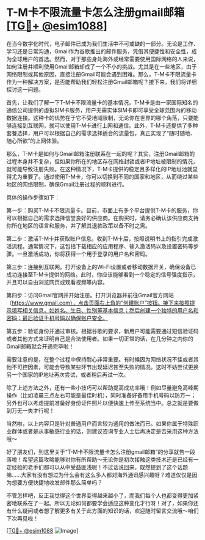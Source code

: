 # T-M卡不限流量卡怎么注册gmail邮箱[[TG💪+ @esim1088](https://t.me/s/esim1088)]

在当今数字化时代，电子邮件已成为我们生活中不可或缺的一部分。无论是工作、学习还是日常沟通，Gmail作为谷歌推出的邮件服务，凭借其便捷性和安全性，成为全球用户的首选。然而，对于那些身处海外或经常需要使用国际网络的人来说，如何注册并顺利使用Gmail邮箱却成了一个不小的挑战。尤其是在一些地区，由于网络限制或其他原因，直接注册Gmail可能会遇到困难。那么，T-M卡不限流量卡作为一种解决方案，是否能帮助我们轻松注册Gmail邮箱呢？接下来，我们将详细探讨这一问题。

首先，让我们了解一下T-M卡不限流量卡的基本情况。T-M卡是由一家国际知名的通信公司提供的虚拟SIM卡服务，用户无需实体SIM卡即可享受全球范围内的移动数据连接。这种卡的优势在于它不受地域限制，无论你在世界的哪个角落，只要能够连接到互联网，就可以使用T-M卡进行上网和通信。此外，T-M卡还提供了多种套餐选择，用户可以根据自己的需求选择适合的流量包，真正实现了“随时随地、随心所欲”的上网体验。

那么，T-M卡是如何与Gmail邮箱注册联系在一起的呢？其实，注册Gmail邮箱的过程本身并不复杂，但如果你所在的地区存在网络封锁或者IP地址被限制的情况，就可能导致注册失败。在这种情况下，T-M卡提供的稳定且多样化的IP地址池就显得尤为重要了。通过使用T-M卡，你可以切换到不同的国家和地区，从而绕过某些地区的网络限制，确保Gmail注册过程的顺利进行。

具体的操作步骤如下：

第一步：购买T-M卡不限流量卡。目前，市面上有多个平台提供T-M卡的服务，你可以根据自己的需求选择信誉良好的供应商。在购买时，请务必确认该供应商支持你所在地区的语言和服务，并了解其退款政策以备不时之需。

第二步：激活T-M卡并获取账户信息。收到T-M卡后，按照说明书上的指引完成激活流程。通常情况下，这包括下载相应的应用程序、输入激活码以及设置密码等步骤。一旦激活成功，你将获得一个用于登录的用户名和密码。

第三步：连接到互联网。打开设备上的Wi-Fi设置或者移动数据开关，确保设备已成功连接至T-M卡提供的网络。此时，你应该能够看到一个稳定的信号强度指示，并且可以自由浏览网页或观看视频等内容。

第四步：访问Gmail官网并开始注册。打开浏览器并前往Gmail官方网站（https://www.gmail.com），点击页面右上角的“创建账户”按钮。接下来按照提示填写相关信息，如姓名、生日、性别等基本信息；然后创建一个独特的用户名和密码；最后验证手机号码以确保账户安全。

第五步：验证身份并通过审核。根据谷歌的要求，新用户可能需要通过短信验证码或者其他方式来证明自己是合法使用者。如果一切正常的话，在几分钟之内你的Gmail邮箱就会开通完毕啦！

需要注意的是，在整个过程中保持耐心非常重要。有时候因为网络状况不佳或者其他不可控因素，可能会导致某些环节出现延迟甚至失败的情况。这时不妨尝试更换另一个国家的IP地址再次尝试，或者稍后再试一次。

除了上述方法之外，还有一些小技巧可以帮助提高成功率哦！例如尽量避免高峰期操作（比如凌晨三点左右可能是最佳时机），同时准备好备用手机号码以防万一；另外也可以考虑提前准备好身份证件照片以便快速上传至系统当中。总之就是要做到万无一失才行呢！

当然啦，以上内容只是针对普通用户而言较为通用的做法而已。如果你属于特殊职业群体或者是从事敏感行业的话，则建议咨询专业人士后再决定是否采用这种方法哦～

好了朋友们，到这里关于“T-M卡不限流量卡怎么注册gmail邮箱”的分享就告一段落啦！希望这篇攻略能够对你有所帮助～无论你是初次接触这类技术还是已经有一定经验的老手们都可以从中受益匪浅呢！不过话说回来，既然提到了这个话题嘛……大家有没有想过为什么会有这么多人都对海外通讯感兴趣呀？难道仅仅是因为想要方便快捷地收发邮件那么简单吗？

不管怎样吧，反正我觉得这个世界变得越来越小了，而我们每个人也都变得更加紧密地联系在了一起。所以无论如何都要学会适应这种变化才行呀！对了，如果你还有什么疑问或者想了解更多有关于此方面的知识的话，欢迎随时留言交流哦～咱们下次再见啦！

[[TG💪+ @esim1088](https://t.me/s/esim1088) ![Image](https://i.postimg.cc/4NQfJmqS/Snipaste-2025-05-13-00-14-12.png)]